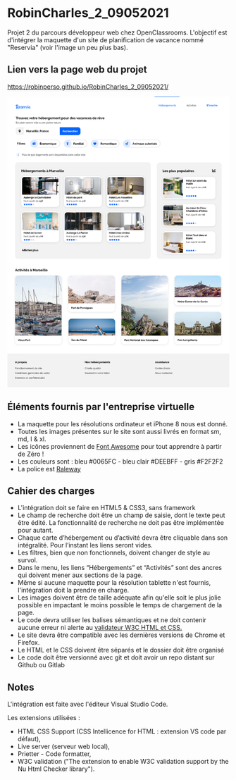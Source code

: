 # RobinCharles_2_09052021

Projet 2 du parcours développeur web chez OpenClassrooms. L'objectif est d'intégrer la maquette d'un site de planification de vacance nommé "Reservia" (voir l'image un peu plus bas).

## Lien vers la page web du projet
https://robinperso.github.io/RobinCharles_2_09052021/

![Alt text](img/maquette/Desktop.png?raw=true "Maquette Reservia")

## Éléments fournis par l'entreprise virtuelle

* La maquette pour les résolutions ordinateur et iPhone 8 nous est donné.
* Toutes les images présentes sur le site sont aussi livrés en format sm, md, l & xl.
* Les icônes proviennent de [Font Awesome](https://fontawesome.com/) pour tout apprendre à partir de Zéro !
* Les couleurs sont : bleu #0065FC - bleu clair #DEEBFF - gris #F2F2F2
* La police est [Raleway](https://fonts.google.com/specimen/Raleway)

## Cahier des charges

* L'intégration doit se faire en HTML5 & CSS3, sans framework 
* Le champ de recherche doit être un champ de saisie, dont le texte peut être édité. La fonctionnalité de recherche ne doit pas être implémentée pour autant.
* Chaque carte d’hébergement ou d’activité devra être cliquable dans son intégralité. Pour l’instant les liens seront vides.
* Les filtres, bien que non fonctionnels, doivent changer de style au survol.
* Dans le menu, les liens “Hébergements” et “Activités” sont des ancres qui doivent mener aux sections de la page.
* Même si aucune maquette pour la résolution tablette n'est fournis, l'intégration doit la prendre en charge.
* Les images doivent être de taille adéquate afin qu'elle soit le plus jolie possible en impactant le moins possible le temps de chargement de la page.
* Le code devra utiliser les balises sémantiques et ne doit contenir aucune erreur ni alerte au [validateur W3C HTML et CSS.](https://validator.w3.org/nu/?doc=https://robinperso.github.io/RobinCharles_2_09052021)
* Le site devra être compatible avec les dernières versions de Chrome et Firefox.
* Le HTML et le CSS doivent être séparés et le dossier doit être organisé
* Le code doit être versionné avec git et doit avoir un repo distant sur Github ou Gitlab

## Notes

L'intégration est faite avec l'éditeur Visual Studio Code. 

Les extensions utilisées :
* HTML CSS Support (CSS Intellicence for HTML : extension VS code par défaut), 
* Live server (serveur web local), 
* Prietter - Code formatter, 
* W3C validation ("The extension to enable W3C validation support by the Nu Html Checker library"). 





